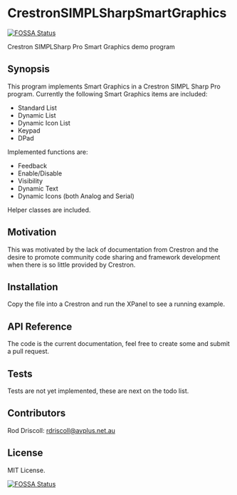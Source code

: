 # CrestronSIMPLSharpSmartGraphics
[![FOSSA Status](https://app.fossa.com/api/projects/git%2Bgithub.com%2Frlfagan%2FCrestronSIMPLSharpSmartGraphics.svg?type=shield)](https://app.fossa.com/projects/git%2Bgithub.com%2Frlfagan%2FCrestronSIMPLSharpSmartGraphics?ref=badge_shield)

Crestron SIMPLSharp Pro Smart Graphics demo program

## Synopsis

This program implements Smart Graphics in a Crestron SIMPL Sharp Pro program.
Currently the following Smart Graphics items are included:

- Standard List
- Dynamic List
- Dynamic Icon List
- Keypad
- DPad

Implemented functions are:
 - Feedback
 - Enable/Disable
 - Visibility 
 - Dynamic Text 
 - Dynamic Icons (both Analog and Serial)
 
Helper classes are included.

## Motivation

This was motivated by the lack of documentation from Crestron and the desire to promote community code sharing and framework development when there is so little provided by Crestron. 

## Installation

Copy the file into a Crestron and run the XPanel to see a running example.

## API Reference

The code is the current documentation, feel free to create some and submit a pull request. 

## Tests

Tests are not yet implemented, these are next on the todo list.

## Contributors

Rod Driscoll: rdriscoll@avplus.net.au

## License

MIT License.


[![FOSSA Status](https://app.fossa.com/api/projects/git%2Bgithub.com%2Frlfagan%2FCrestronSIMPLSharpSmartGraphics.svg?type=large)](https://app.fossa.com/projects/git%2Bgithub.com%2Frlfagan%2FCrestronSIMPLSharpSmartGraphics?ref=badge_large)